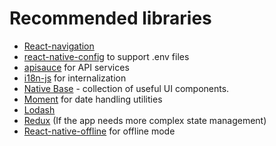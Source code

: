 # Recommended libraries

* [React-navigation](https://github.com/react-navigation/react-navigation)
* [react-native-config](https://github.com/luggit/react-native-config) to support .env files
* [apisauce](https://github.com/infinitered/apisauce) for API services
* [i18n-js](https://github.com/fnando/i18n-js) for internalization
* [Native Base](https://nativebase.io/) - collection of useful UI components.
* [Moment](https://momentjs.com/) for date handling utilities
* [Lodash](https://lodash.com/)
* [Redux](https://react-redux.js.org/) (If the app needs more complex state management)
* [React-native-offline](https://github.com/rgommezz/react-native-offline) for offline mode
